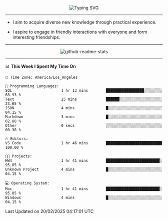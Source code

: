 <p align="center">
  <img src="https://readme-typing-svg.demolab.com?font=Fira+Code&weight=500&size=32&duration=2500&pause=1600&center=true&vCenter=true&random=false&width=1024&height=64&lines=Hi+there+%F0%9F%91%8B;I'm+delighted+you+could+make+it+here+%F0%9F%8E%89;I'm+Harry%2C+a+college+student+still+finding+my+way" alt="Typing SVG" />
</p>


---


- I aim to acquire diverse new knowledge through practical experience.

- I aspire to engage in friendly interactions with everyone and form interesting friendships.


---


<p align="center">
  <img src="https://github-readme-stats.vercel.app/api?username=Harry-Jing&show_icons=true" alt="github-readme-stats"/>
</p>


---

<!--START_SECTION:waka-->
📊 **This Week I Spent My Time On** 

```text
🕑︎ Time Zone: America/Los_Angeles

💬 Programming Languages: 
SQL                      1 hr 13 mins        █████████████████░░░░░░░░   68.93 % 
Text                     25 mins             ██████░░░░░░░░░░░░░░░░░░░   23.65 % 
JSON                     4 mins              █░░░░░░░░░░░░░░░░░░░░░░░░   04.15 % 
Markdown                 3 mins              █░░░░░░░░░░░░░░░░░░░░░░░░   02.88 % 
Other                    0 secs              ░░░░░░░░░░░░░░░░░░░░░░░░░   00.38 % 

🔥 Editors: 
VS Code                  1 hr 46 mins        █████████████████████████   100.00 % 

🐱‍💻 Projects: 
HW4                      1 hr 41 mins        ████████████████████████░   95.85 % 
Unknown Project          4 mins              █░░░░░░░░░░░░░░░░░░░░░░░░   04.15 % 

💻 Operating System: 
Mac                      1 hr 41 mins        ████████████████████████░   95.85 % 
Windows                  4 mins              █░░░░░░░░░░░░░░░░░░░░░░░░   04.15 % 
```


 Last Updated on 20/02/2025 04:17:01 UTC
<!--END_SECTION:waka-->
